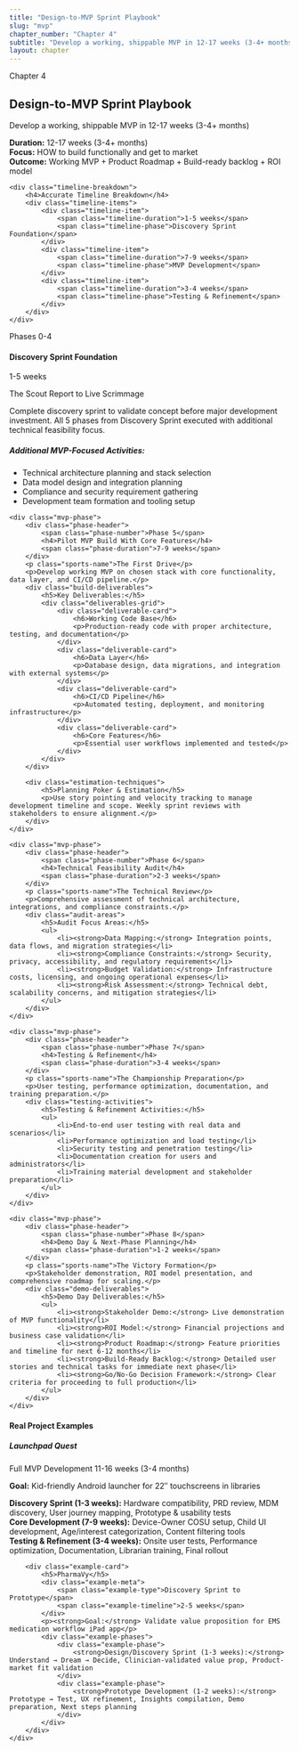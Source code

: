 ```yaml
---
title: "Design-to-MVP Sprint Playbook"
slug: "mvp"
chapter_number: "Chapter 4"
subtitle: "Develop a working, shippable MVP in 12-17 weeks (3-4+ months)"
layout: chapter
---
```


<div class="chapter-header">
    <span class="chapter-number">Chapter 4</span>
    <h2>Design-to-MVP Sprint Playbook</h2>
    <p class="chapter-subtitle">Develop a working, shippable MVP in 12-17 weeks (3-4+ months)</p>
</div>

<div class="sprint-overview">
    <div class="sprint-stats">
        <div class="stat">
            <strong>Duration:</strong> 12-17 weeks (3-4+ months)
        </div>
        <div class="stat">
            <strong>Focus:</strong> HOW to build functionally and get to market
        </div>
        <div class="stat">
            <strong>Outcome:</strong> Working MVP + Product Roadmap + Build-ready backlog + ROI model
        </div>
    </div>
    
    <div class="timeline-breakdown">
        <h4>Accurate Timeline Breakdown</h4>
        <div class="timeline-items">
            <div class="timeline-item">
                <span class="timeline-duration">1-5 weeks</span>
                <span class="timeline-phase">Discovery Sprint Foundation</span>
            </div>
            <div class="timeline-item">
                <span class="timeline-duration">7-9 weeks</span>
                <span class="timeline-phase">MVP Development</span>
            </div>
            <div class="timeline-item">
                <span class="timeline-duration">3-4 weeks</span>
                <span class="timeline-phase">Testing & Refinement</span>
            </div>
        </div>
    </div>
</div>

<div class="mvp-phases">
    <div class="mvp-phase">
        <div class="phase-header">
            <span class="phase-number">Phases 0-4</span>
            <h4>Discovery Sprint Foundation</h4>
            <span class="phase-duration">1-5 weeks</span>
        </div>
        <p class="sports-name">The Scout Report to Live Scrimmage</p>
        <p>Complete discovery sprint to validate concept before major development investment. All 5 phases from Discovery Sprint executed with additional technical feasibility focus.</p>
        <div class="key-additions">
            <h5>Additional MVP-Focused Activities:</h5>
            <ul>
                <li>Technical architecture planning and stack selection</li>
                <li>Data model design and integration planning</li>
                <li>Compliance and security requirement gathering</li>
                <li>Development team formation and tooling setup</li>
            </ul>
        </div>
    </div>
    
    <div class="mvp-phase">
        <div class="phase-header">
            <span class="phase-number">Phase 5</span>
            <h4>Pilot MVP Build With Core Features</h4>
            <span class="phase-duration">7-9 weeks</span>
        </div>
        <p class="sports-name">The First Drive</p>
        <p>Develop working MVP on chosen stack with core functionality, data layer, and CI/CD pipeline.</p>
        <div class="build-deliverables">
            <h5>Key Deliverables:</h5>
            <div class="deliverables-grid">
                <div class="deliverable-card">
                    <h6>Working Code Base</h6>
                    <p>Production-ready code with proper architecture, testing, and documentation</p>
                </div>
                <div class="deliverable-card">
                    <h6>Data Layer</h6>
                    <p>Database design, data migrations, and integration with external systems</p>
                </div>
                <div class="deliverable-card">
                    <h6>CI/CD Pipeline</h6>
                    <p>Automated testing, deployment, and monitoring infrastructure</p>
                </div>
                <div class="deliverable-card">
                    <h6>Core Features</h6>
                    <p>Essential user workflows implemented and tested</p>
                </div>
            </div>
        </div>
        
        <div class="estimation-techniques">
            <h5>Planning Poker & Estimation</h5>
            <p>Use story pointing and velocity tracking to manage development timeline and scope. Weekly sprint reviews with stakeholders to ensure alignment.</p>
        </div>
    </div>
    
    <div class="mvp-phase">
        <div class="phase-header">
            <span class="phase-number">Phase 6</span>
            <h4>Technical Feasibility Audit</h4>
            <span class="phase-duration">2-3 weeks</span>
        </div>
        <p class="sports-name">The Technical Review</p>
        <p>Comprehensive assessment of technical architecture, integrations, and compliance constraints.</p>
        <div class="audit-areas">
            <h5>Audit Focus Areas:</h5>
            <ul>
                <li><strong>Data Mapping:</strong> Integration points, data flows, and migration strategies</li>
                <li><strong>Compliance Constraints:</strong> Security, privacy, accessibility, and regulatory requirements</li>
                <li><strong>Budget Validation:</strong> Infrastructure costs, licensing, and ongoing operational expenses</li>
                <li><strong>Risk Assessment:</strong> Technical debt, scalability concerns, and mitigation strategies</li>
            </ul>
        </div>
    </div>
    
    <div class="mvp-phase">
        <div class="phase-header">
            <span class="phase-number">Phase 7</span>
            <h4>Testing & Refinement</h4>
            <span class="phase-duration">3-4 weeks</span>
        </div>
        <p class="sports-name">The Championship Preparation</p>
        <p>User testing, performance optimization, documentation, and training preparation.</p>
        <div class="testing-activities">
            <h5>Testing & Refinement Activities:</h5>
            <ul>
                <li>End-to-end user testing with real data and scenarios</li>
                <li>Performance optimization and load testing</li>
                <li>Security testing and penetration testing</li>
                <li>Documentation creation for users and administrators</li>
                <li>Training material development and stakeholder preparation</li>
            </ul>
        </div>
    </div>
    
    <div class="mvp-phase">
        <div class="phase-header">
            <span class="phase-number">Phase 8</span>
            <h4>Demo Day & Next-Phase Planning</h4>
            <span class="phase-duration">1-2 weeks</span>
        </div>
        <p class="sports-name">The Victory Formation</p>
        <p>Stakeholder demonstration, ROI model presentation, and comprehensive roadmap for scaling.</p>
        <div class="demo-deliverables">
            <h5>Demo Day Deliverables:</h5>
            <ul>
                <li><strong>Stakeholder Demo:</strong> Live demonstration of MVP functionality</li>
                <li><strong>ROI Model:</strong> Financial projections and business case validation</li>
                <li><strong>Product Roadmap:</strong> Feature priorities and timeline for next 6-12 months</li>
                <li><strong>Build-Ready Backlog:</strong> Detailed user stories and technical tasks for immediate next phase</li>
                <li><strong>Go/No-Go Decision Framework:</strong> Clear criteria for proceeding to full production</li>
            </ul>
        </div>
    </div>
</div>

<div class="real-examples">
    <h4>Real Project Examples</h4>
    <div class="example-cards">
        <div class="example-card">
            <h5>Launchpad Quest</h5>
            <div class="example-meta">
                <span class="example-type">Full MVP Development</span>
                <span class="example-timeline">11-16 weeks (3-4 months)</span>
            </div>
            <p><strong>Goal:</strong> Kid-friendly Android launcher for 22″ touchscreens in libraries</p>
            <div class="example-phases">
                <div class="example-phase">
                    <strong>Discovery Sprint (1-3 weeks):</strong> Hardware compatibility, PRD review, MDM discovery, User journey mapping, Prototype & usability tests
                </div>
                <div class="example-phase">
                    <strong>Core Development (7-9 weeks):</strong> Device-Owner COSU setup, Child UI development, Age/interest categorization, Content filtering tools
                </div>
                <div class="example-phase">
                    <strong>Testing & Refinement (3-4 weeks):</strong> Onsite user tests, Performance optimization, Documentation, Librarian training, Final rollout
                </div>
            </div>
        </div>
        
        <div class="example-card">
            <h5>PharmaVy</h5>
            <div class="example-meta">
                <span class="example-type">Discovery Sprint to Prototype</span>
                <span class="example-timeline">2-5 weeks</span>
            </div>
            <p><strong>Goal:</strong> Validate value proposition for EMS medication workflow iPad app</p>
            <div class="example-phases">
                <div class="example-phase">
                    <strong>Design/Discovery Sprint (1-3 weeks):</strong> Understand → Dream → Decide, Clinician-validated value prop, Product-market fit validation
                </div>
                <div class="example-phase">
                    <strong>Prototype Development (1-2 weeks):</strong> Prototype → Test, UX refinement, Insights compilation, Demo preparation, Next steps planning
                </div>
            </div>
        </div>
    </div>
</div>